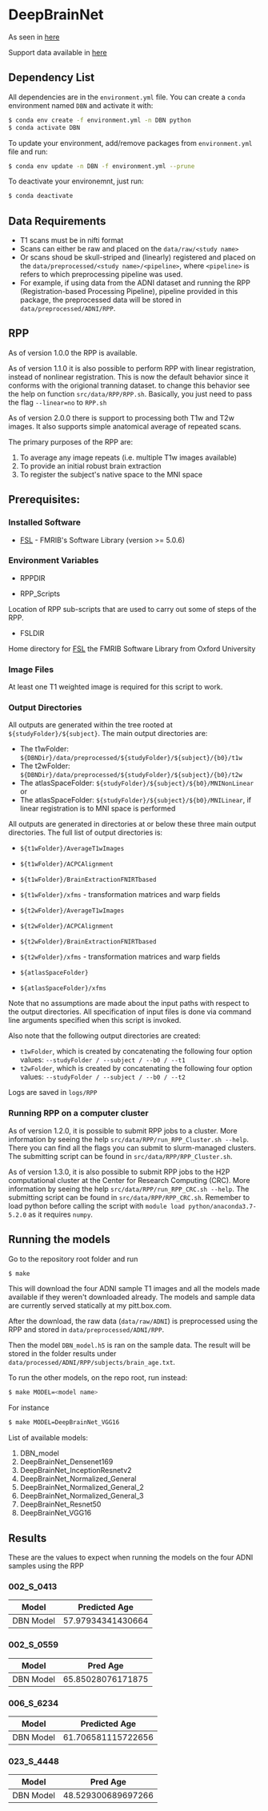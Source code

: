 # DeepBrainNet
As seen in [here](https://academic.oup.com/brain/article-abstract/143/7/2312/5863667?redirectedFrom=fulltext)

Support data available in [here](https://github.com/vishnubashyam/DeepBrainNet)
## Dependency List

All dependencies are in the `environment.yml` file. You can create a `conda` environment named `DBN` and activate it with:
```bash
$ conda env create -f environment.yml -n DBN python
$ conda activate DBN
```
To update your environment, add/remove packages from `environment.yml` file and run:
```bash
$ conda env update -n DBN -f environment.yml --prune
```
To deactivate your environemnt, just run:
```bash
$ conda deactivate
```

## Data Requirements

- T1 scans must be in nifti format
- Scans can either be raw and placed on the `data/raw/<study name>`
- Or scans shoud be skull-striped and (linearly) registered and placed on the `data/preprocessed/<study name>/<pipeline>`, where `<pipeline>` is refers to which preprocessing pipeline was used.
- For example, if using data from the ADNI dataset and running the RPP (Registration-based Processing Pipeline), pipeline provided in this package, the preprocessed data will be stored in `data/preprocessed/ADNI/RPP`.

## RPP
As of version 1.0.0 the RPP is available.

As of version 1.1.0 it is also possible to perform RPP with linear registration, instead of nonlinear registration. This is now the default behavior since it conforms with the origional tranning dataset. to change this behavior see the help on function `src/data/RPP/RPP.sh`. Basically, you just need to pass the flag `--linear=no` to `RPP.sh`

As of version 2.0.0 there is support to processing both T1w and T2w images. It also supports simple anatomical average of repeated scans.

The primary purposes of the RPP are:

1. To average any image repeats (i.e. multiple T1w images available)
2. To provide an initial robust brain extraction
3. To register the subject's native space to the MNI space

## Prerequisites:

### Installed Software

* [FSL][FSL] - FMRIB's Software Library (version >= 5.0.6)

### Environment Variables

* RPPDIR

* RPP_Scripts

Location of RPP sub-scripts that are used to carry out some of steps of the RPP.

* FSLDIR

Home directory for [FSL][FSL] the FMRIB Software Library from Oxford
University

### Image Files

At least one T1 weighted image is required for this script to work.

### Output Directories

All outputs are generated within the tree rooted
at `${studyFolder}/${subject}`.  The main output directories are:

* The t1wFolder: `${DBNDir}/data/preprocessed/${studyFolder}/${subject}/{b0}/t1w`
* The t2wFolder: `${DBNDir}/data/preprocessed/${studyFolder}/${subject}/{b0}/t2w`
* The atlasSpaceFolder: `${studyFolder}/${subject}/${b0}/MNINonLinear` or
* The atlasSpaceFolder: `${studyFolder}/${subject}/${b0}/MNILinear`,
if linear registration is to MNI space is performed

All outputs are generated in directories at or below these three main
output directories.  The full list of output directories is:

* `${t1wFolder}/AverageT1wImages`
* `${t1wFolder}/ACPCAlignment`
* `${t1wFolder}/BrainExtractionFNIRTbased`
* `${t1wFolder}/xfms` - transformation matrices and warp fields

* `${t2wFolder}/AverageT1wImages`
* `${t2wFolder}/ACPCAlignment`
* `${t2wFolder}/BrainExtractionFNIRTbased`
* `${t2wFolder}/xfms` - transformation matrices and warp fields

* `${atlasSpaceFolder}`
* `${atlasSpaceFolder}/xfms`

Note that no assumptions are made about the input paths with respect to the
output directories. All specification of input files is done via command
line arguments specified when this script is invoked.

Also note that the following output directories are created:

* `t1wFolder`, which is created by concatenating the following four option
values: `--studyFolder / --subject / --b0 / --t1`
* `t2wFolder`, which is created by concatenating the following four option
values: `--studyFolder / --subject / --b0 / --t2`

Logs are saved in `logs/RPP`

### Running RPP on a computer cluster
As of version 1.2.0, it is possible to submit RPP jobs to a cluster. More information by seeing the help `src/data/RPP/run_RPP_Cluster.sh --help`. There you can find all the flags you can submit to slurm-managed clusters. The submitting script can be found in `src/data/RPP/RPP_Cluster.sh`.

As of version 1.3.0, it is also possible to submit RPP jobs to the H2P computational cluster at the Center for Research Computing (CRC). More information by seeing the help `src/data/RPP/run_RPP_CRC.sh --help`. The submitting script can be found in `src/data/RPP/RPP_CRC.sh`. Remember to load python before calling the script with `module load python/anaconda3.7-5.2.0` as it requires `numpy`.

<!-- References -->
[FSL]: http://fsl.fmrib.ox.ac.uk

## Running the models

Go to the repository root folder and run
```bash
$ make
```
This will download the four ADNI sample T1 images and all the models made available if they weren't downloaded already. The models and sample data are currently served statically at my pitt.box.com.

After the download, the raw data (`data/raw/ADNI`) is preprocessed using the RPP and stored in `data/preprocessed/ADNI/RPP`.

Then the model `DBN_model.h5` is ran on the sample data. The result will be stored in the folder results under `data/processed/ADNI/RPP/subjects/brain_age.txt`.

To run the other models, on the repo root, run instead:
```bash
$ make MODEL=<model name>
```
For instance
```bash
$ make MODEL=DeepBrainNet_VGG16
```
List of available models:
1. DBN_model
2. DeepBrainNet_Densenet169
3. DeepBrainNet_InceptionResnetv2
4. DeepBrainNet_Normalized_General
5. DeepBrainNet_Normalized_General_2
6. DeepBrainNet_Normalized_General_3
7. DeepBrainNet_Resnet50
8. DeepBrainNet_VGG16

## Results

These are the values to expect when running the models on the four ADNI samples using the RPP

### 002_S_0413
| Model                    | Predicted Age      |
|--------------------------|--------------------|
| DBN Model                | 57.97934341430664  |

### 002_S_0559
| Model                    | Pred Age           |
|--------------------------|--------------------|
| DBN Model                | 65.85028076171875  |

### 006_S_6234
| Model                    | Predicted Age      |
|--------------------------|--------------------|
| DBN Model                | 61.706581115722656 |

### 023_S_4448
| Model                    | Pred Age           |
|--------------------------|--------------------|
| DBN Model                | 48.529300689697266 |
